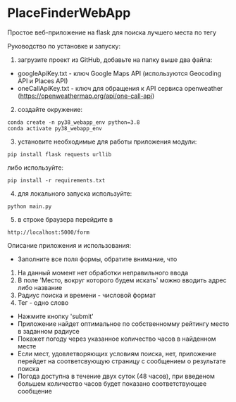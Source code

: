 # PlaceFinderWebApp
Простое веб-приложение на flask для поиска лучшего места по тегу

Руководство по установке и запуску:
1) загрузите проект из GitHub, добавьте на папку выше два файла:
  * googleApiKey.txt - ключ Google Maps API (используются Geocoding API и Places API)
  * oneCallApiKey.txt - ключ для обращения к API сервиса openweather (https://openweathermap.org/api/one-call-api)
2) создайте окружение:
```
conda create -n py38_webapp_env python=3.8
conda activate py38_webapp_env
```
3) установите необходимые для работы приложения модули:
```
pip install flask requests urllib
```
либо используйте:
```
pip install -r requirements.txt
```
4) для локального запуска используйте:
```
python main.py
```
5) в строке браузера перейдите в
```
http://localhost:5000/form
```
Описание приложения и использования:
* Заполните все поля формы, обратите внимание, что
1) На данный момент нет обработки неправильного ввода
2) В поле 'Место, вокруг которого будем искать' можно вводить адрес либо название
3) Радиус поиска и времени - числовой формат
4) Тег - одно слово
* Нажмите кнопку 'submit'
* Приложение найдет оптимальное по собственномму рейтингу место в заданном радиусе
* Покажет погоду через указанное количество часов в найденном месте
* Если мест, удовлетворяющих условиям поиска, нет, приложение перейдет на соответсвующую страницу с сообщением о результате поиска
* Погода доступна в течение двух суток (48 часов), при введеном большем количество часов будет показано соответствующее сообщение

